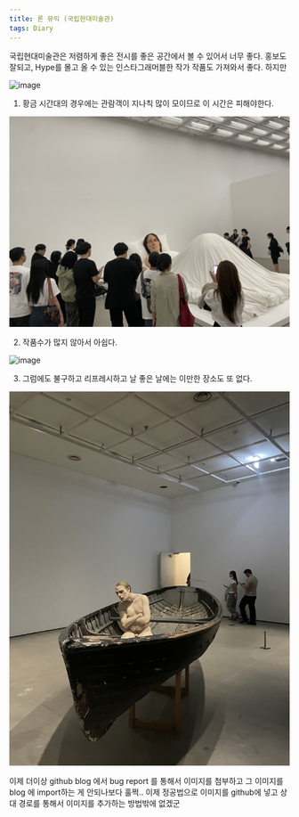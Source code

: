 ```yaml
---
title: 론 뮤익 (국립현대미술관)
tags: Diary
---
```


국립현대미술관은 저렴하게 좋은 전시를 좋은 공간에서 볼 수 있어서 너무 좋다. 홍보도 잘되고, Hype를 몰고 올 수 있는 인스타그래머블한 작가 작품도 가져와서 좋다. 하지만 

![image](/assets/images/론뮤익1.jpeg)

1. 황금 시간대의 경우에는 관람객이 지나칙 많이 모이므로 이 시간은 피해야한다.

![image](/assets/images/론뮤익2.jpeg)

2. 작품수가 많지 않아서 아쉽다.

![image](/assets/images/론뮤익3.jpeg)


3. 그럼에도 불구하고 리프레시하고 날 좋은 날에는 이만한 장소도 또 없다.

![image](/assets/images/론뮤익4.jpeg)

이제 더이상 github blog 에서 bug report 를 통해서 이미지를 첨부하고 그 이미지를 blog 에 import하는 게 안되나보다 훌쩍.. 이제 정공법으로 이미지를 github에 넣고 상대 경로를 통해서 이미지를 추가하는 방법밖에 없겠군